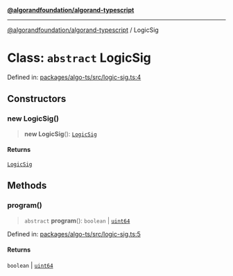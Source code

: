 [**@algorandfoundation/algorand-typescript**](../README.md)

***

[@algorandfoundation/algorand-typescript](../README.md) / LogicSig

# Class: `abstract` LogicSig

Defined in: [packages/algo-ts/src/logic-sig.ts:4](https://github.com/algorandfoundation/puya-ts/blob/14c9827d80da81ff08b4923e997ba22be04aa0db/packages/algo-ts/src/logic-sig.ts#L4)

## Constructors

### new LogicSig()

> **new LogicSig**(): [`LogicSig`](LogicSig.md)

#### Returns

[`LogicSig`](LogicSig.md)

## Methods

### program()

> `abstract` **program**(): `boolean` \| [`uint64`](../type-aliases/uint64.md)

Defined in: [packages/algo-ts/src/logic-sig.ts:5](https://github.com/algorandfoundation/puya-ts/blob/14c9827d80da81ff08b4923e997ba22be04aa0db/packages/algo-ts/src/logic-sig.ts#L5)

#### Returns

`boolean` \| [`uint64`](../type-aliases/uint64.md)
